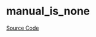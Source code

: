 # manual_is_none

[Source Code](https://github.com/software-mansion/cairo-lint/tree/main/crates/cairo-lint-core/src/lints/manual/manual_is.rs#L40)

